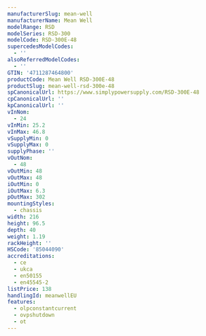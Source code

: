 ```yaml
---
manufacturerSlug: mean-well
manufacturerName: Mean Well
modelRange: RSD
modelSeries: RSD-300
modelCode: RSD-300E-48
supercedesModelCodes:
  - ''
alsoReferredModelCodes:
  - ''
GTIN: '4711287464800'
productCode: Mean Well RSD-300E-48
productSlug: mean-well-rsd-300e-48
spCanonicalUrl: https://www.simplypowersupply.com/RSD-300E-48
cpCanonicalUrl: ''
kpCanonicalUrl: ''
vInNom:
  - 24
vInMin: 25.2
vInMax: 46.8
vSupplyMin: 0
vSupplyMax: 0
supplyPhase: ''
vOutNom:
  - 48
vOutMin: 48
vOutMax: 48
iOutMin: 0
iOutMax: 6.3
pOutMax: 302
mountingStyles:
  - chassis
width: 216
height: 96.5
depth: 40
weight: 1.19
rackHeight: ''
HSCode: '85044090'
accreditations:
  - ce
  - ukca
  - en50155
  - en45545-2
listPrice: 138
handlingId: meanwellEU
features:
  - olpconstantcurrent
  - ovpshutdown
  - ot
---
```

